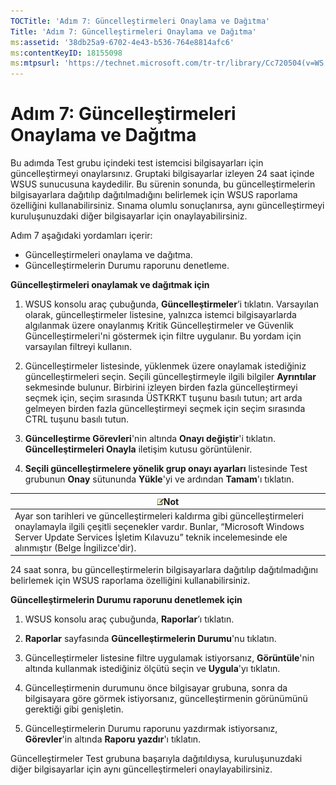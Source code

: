 ```yaml
---
TOCTitle: 'Adım 7: Güncelleştirmeleri Onaylama ve Dağıtma'
Title: 'Adım 7: Güncelleştirmeleri Onaylama ve Dağıtma'
ms:assetid: '38db25a9-6702-4e43-b536-764e8814afc6'
ms:contentKeyID: 18155098
ms:mtpsurl: 'https://technet.microsoft.com/tr-tr/library/Cc720504(v=WS.10)'
---
```


Adım 7: Güncelleştirmeleri Onaylama ve Dağıtma
==============================================

Bu adımda Test grubu içindeki test istemcisi bilgisayarları için güncelleştirmeyi onaylarsınız. Gruptaki bilgisayarlar izleyen 24 saat içinde WSUS sunucusuna kaydedilir. Bu sürenin sonunda, bu güncelleştirmelerin bilgisayarlara dağıtılıp dağıtılmadığını belirlemek için WSUS raporlama özelliğini kullanabilirsiniz. Sınama olumlu sonuçlanırsa, aynı güncelleştirmeyi kuruluşunuzdaki diğer bilgisayarlar için onaylayabilirsiniz.

Adım 7 aşağıdaki yordamları içerir:

-   Güncelleştirmeleri onaylama ve dağıtma.
-   Güncelleştirmelerin Durumu raporunu denetleme.

**Güncelleştirmeleri onaylamak ve dağıtmak için**
1.  WSUS konsolu araç çubuğunda, **Güncelleştirmeler**’i tıklatın. Varsayılan olarak, güncelleştirmeler listesine, yalnızca istemci bilgisayarlarda algılanmak üzere onaylanmış Kritik Güncelleştirmeler ve Güvenlik Güncelleştirmeleri'ni göstermek için filtre uygulanır. Bu yordam için varsayılan filtreyi kullanın.

2.  Güncelleştirmeler listesinde, yüklenmek üzere onaylamak istediğiniz güncelleştirmeleri seçin. Seçili güncelleştirmeyle ilgili bilgiler **Ayrıntılar** sekmesinde bulunur. Birbirini izleyen birden fazla güncelleştirmeyi seçmek için, seçim sırasında ÜSTKRKT tuşunu basılı tutun; art arda gelmeyen birden fazla güncelleştirmeyi seçmek için seçim sırasında CTRL tuşunu basılı tutun.

3.  **Güncelleştirme Görevleri**'nin altında **Onayı değiştir**'i tıklatın. **Güncelleştirmeleri Onayla** iletişim kutusu görüntülenir.

4.  **Seçili güncelleştirmelere yönelik grup onayı ayarları** listesinde Test grubunun **Onay** sütununda **Yükle**'yi ve ardından **Tamam**'ı tıklatın.

| ![](images/Cc720504.note(WS.10).gif)Not                                                                                                                                                                                   |
|--------------------------------------------------------------------------------------------------------------------------------------------------------------------------------------------------------------------------------------------------------|
| Ayar son tarihleri ve güncelleştirmeleri kaldırma gibi güncelleştirmeleri onaylamayla ilgili çeşitli seçenekler vardır. Bunlar, “Microsoft Windows Server Update Services İşletim Kılavuzu” teknik incelemesinde ele alınmıştır (Belge İngilizce'dir). |

24 saat sonra, bu güncelleştirmelerin bilgisayarlara dağıtılıp dağıtılmadığını belirlemek için WSUS raporlama özelliğini kullanabilirsiniz.

**Güncelleştirmelerin Durumu raporunu denetlemek için**
1.  WSUS konsolu araç çubuğunda, **Raporlar**’ı tıklatın.

2.  **Raporlar** sayfasında **Güncelleştirmelerin Durumu**'nu tıklatın.

3.  Güncelleştirmeler listesine filtre uygulamak istiyorsanız, **Görüntüle**'nin altında kullanmak istediğiniz ölçütü seçin ve **Uygula**'yı tıklatın.

4.  Güncelleştirmenin durumunu önce bilgisayar grubuna, sonra da bilgisayara göre görmek istiyorsanız, güncelleştirmenin görünümünü gerektiği gibi genişletin.

5.  Güncelleştirmelerin Durumu raporunu yazdırmak istiyorsanız, **Görevler**'in altında **Raporu yazdır**'ı tıklatın.

Güncelleştirmeler Test grubuna başarıyla dağıtıldıysa, kuruluşunuzdaki diğer bilgisayarlar için aynı güncelleştirmeleri onaylayabilirsiniz.
